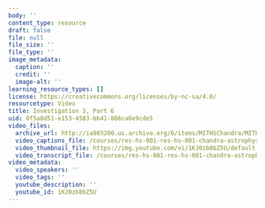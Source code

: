 ```yaml
---
body: ''
content_type: resource
draft: false
file: null
file_size: ''
file_type: ''
image_metadata:
  caption: ''
  credit: ''
  image-alt: ''
learning_resource_types: []
license: https://creativecommons.org/licenses/by-nc-sa/4.0/
resourcetype: Video
title: Investigation 3, Part 6
uid: 0f5a8d51-e153-4583-bb41-806ca6e9cde5
video_files:
  archive_url: http://ia903200.us.archive.org/6/items/MITHSChandra/MITHS_chandra_3_06_300k.mp4
  video_captions_file: /courses/res-hs-001-res-hs-001-chandra-astrophysics-institute/1KJ0zb8bZ5U_captions.webvtt
  video_thumbnail_file: https://img.youtube.com/vi/1KJ0zb8bZ5U/default.jpg
  video_transcript_file: /courses/res-hs-001-res-hs-001-chandra-astrophysics-institute/1KJ0zb8bZ5U_transcript.pdf
video_metadata:
  video_speakers: ''
  video_tags: ''
  youtube_description: ''
  youtube_id: 1KJ0zb8bZ5U
---
```

